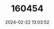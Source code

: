 ---
title: "160454"
category: "Paralaxita damajanti"
draft: false
date: 2024-02-22 13:03:52
languages:
  English: ["Malay Red Harliquin"]
---